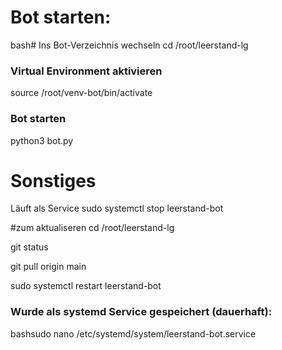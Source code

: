 # Bot starten:
bash# Ins Bot-Verzeichnis wechseln
cd /root/leerstand-lg

### Virtual Environment aktivieren
source /root/venv-bot/bin/activate

### Bot starten
python3 bot.py


# Sonstiges
Läuft als Service
sudo systemctl stop leerstand-bot

#zum aktualiseren
cd /root/leerstand-lg

git status

git pull origin main

sudo systemctl restart leerstand-bot


### Wurde als systemd Service gespeichert (dauerhaft):

bashsudo nano /etc/systemd/system/leerstand-bot.service

